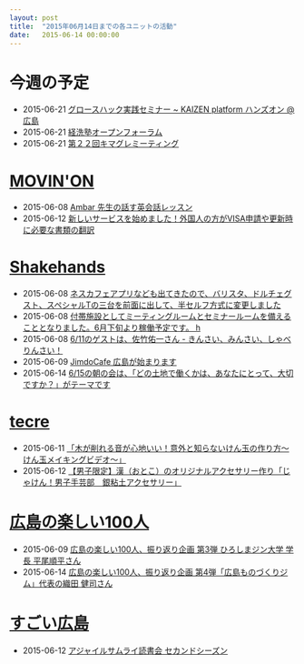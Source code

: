 ```yaml
---
layout: post
title:  "2015年06月14日までの各ユニットの活動"
date:   2015-06-14 00:00:00
---
```


# 今週の予定


* 2015-06-21 [グロースハック実践セミナー ~ KAIZEN platform ハンズオン @広島](https://www.facebook.com/events/1634833543420819/permalink/1634833546754152/)
* 2015-06-21 [経洗塾オープンフォーラム](http://www.facebook.com/CoworkingShakeHands/posts/943030972414964)
* 2015-06-21 [第２２回キマグレミーティング](http://www.facebook.com/events/1120664357949592/permalink/1120664361282925/)


# [MOVIN'ON](http://coworking-hiroshima.com/)

* 2015-06-08 [Ambar 先生の話す英会話レッスン](http://www.facebook.com/movinon.hiroshima/posts/955865344434244)
* 2015-06-12 [新しいサービスを始めました！外国人の方がVISA申請や更新時に必要な書類の翻訳](http://www.facebook.com/movinon.hiroshima/posts/959302014090577)


# [Shakehands](http://www.shakehands.jp/)

* 2015-06-08 [ネスカフェアプリなども出てきたので、バリスタ、ドルチェグスト、スペシャルTの三台を前面に出して、半セルフ方式に変更しました](http://www.facebook.com/CoworkingShakeHands/photos/a.624867490897982.1073741830.592127770838621/943980125653382/?type=1)
* 2015-06-08 [付帯施設としてミーティングルームとセミナールームを備えることとなりました。6月下旬より稼働予定です。 h](http://www.facebook.com/CoworkingShakeHands/posts/944052132312848)
* 2015-06-08 [6/11のゲストは、佐竹佑一さん - きんさい、みんさい、しゃべりんさい！](http://www.facebook.com/CoworkingShakeHands/posts/944370062281055)
* 2015-06-09 [JimdoCafe 広島が始まります](http://www.facebook.com/CoworkingShakeHands/photos/a.624867490897982.1073741830.592127770838621/945116495539745/?type=1)
* 2015-06-14 [6/15の朝の会は、「どの土地で働くかは、あなたにとって、大切ですか？」がテーマです](http://www.facebook.com/CoworkingShakeHands/posts/948736141844447)


# [tecre](http://tecre.jp/)

* 2015-06-11 [「木が削れる音が心地いい！意外と知らないけん玉の作り方～けん玉メイキングビデオ～」](http://tecre.jp/kendama-making/)
* 2015-06-12 [【男子限定】漢（おとこ）のオリジナルアクセサリー作り「じゃけん！男子手芸部　銀粘土アクセサリー」](http://tecre.jp/hiroshima-handmade/)


# [広島の楽しい100人](https://www.facebook.com/h100parson)

* 2015-06-09 [広島の楽しい100人、振り返り企画 第3弾 ひろしまジン大学 学長 平尾順平さん](http://www.facebook.com/h100parson/posts/1596433143965158)
* 2015-06-14 [広島の楽しい100人、振り返り企画 第4弾「広島ものづくりジム」代表の織田 健司さん](http://www.facebook.com/h100parson/posts/1598393900435749)


# [すごい広島](http://great-h.github.io/)

* 2015-06-12 [アジャイルサムライ読書会 セカンドシーズン](http://www.facebook.com/great.hiroshima/posts/573861769423139)
